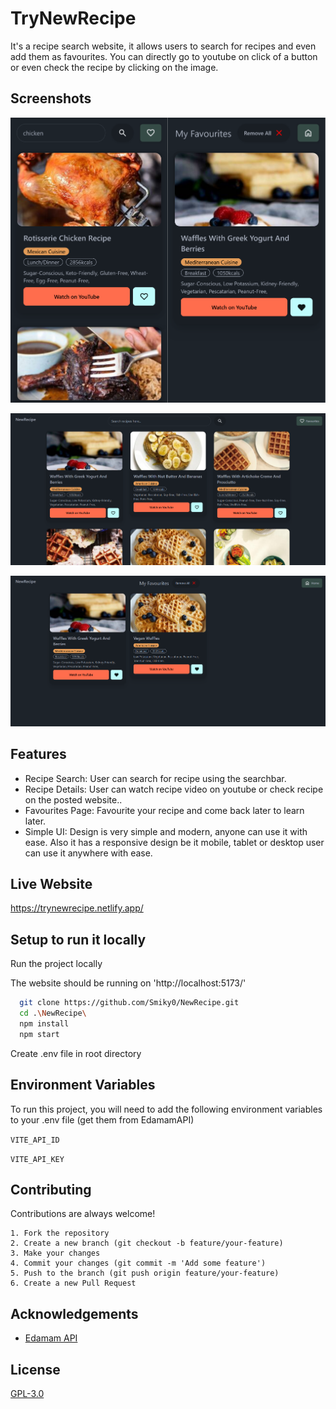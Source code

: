 # TryNewRecipe

It's a recipe search website, it allows users to search for recipes and even add them as favourites. You can directly go to youtube on click of a button or even check the recipe by clicking on the image.

## Screenshots

![App Screenshot](screenshots/screenshot1.png?raw=trueb)

![App Screenshot](screenshots/screenshot2.png?raw=true)

![App Screenshot](screenshots/screenshot3.png?raw=true)

## Features

-   Recipe Search: User can search for recipe using the searchbar.
-   Recipe Details: User can watch recipe video on youtube or check recipe on the posted website..
-   Favourites Page: Favourite your recipe and come back later to learn later.
-   Simple UI: Design is very simple and modern, anyone can use it with ease. Also it has a responsive design be it mobile, tablet or desktop user can use it anywhere with ease.

## Live Website

https://trynewrecipe.netlify.app/

## Setup to run it locally

Run the project locally

The website should be running on 'http://localhost:5173/'

```bash
  git clone https://github.com/Smiky0/NewRecipe.git
  cd .\NewRecipe\
  npm install
  npm start
```

Create .env file in root directory

## Environment Variables

To run this project, you will need to add the following environment variables to your .env file (get them from EdamamAPI)

`VITE_API_ID`

`VITE_API_KEY`

## Contributing

Contributions are always welcome!

    1. Fork the repository
    2. Create a new branch (git checkout -b feature/your-feature)
    3. Make your changes
    4. Commit your changes (git commit -m 'Add some feature')
    5. Push to the branch (git push origin feature/your-feature)
    6. Create a new Pull Request

## Acknowledgements

-   [Edamam API](https://www.edamam.com/)

## License

[GPL-3.0](https://choosealicense.com/licenses/gpl-3.0/)
